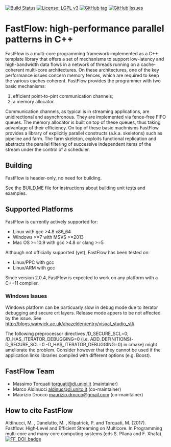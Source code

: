 [![Build Status](https://travis-ci.com/fastflow/fastflow.svg?branch=master)](https://travis-ci.com/fastflow/fastflow)
[![License: LGPL v3](https://img.shields.io/badge/License-LGPL%20v3-blue.svg)](https://www.gnu.org/licenses/lgpl-3.0)
[![GitHub tag](https://img.shields.io/github/tag/fastflow/fastflow.svg)](http://github.com/fastflow/fastflow/releases)
[![GitHub Issues](https://img.shields.io/github/issues/fastflow/fastflow.svg)](http://github.com/fastflow/fastflow/issues)

# FastFlow: high-performance parallel patterns in C++

FastFlow is a multi-core programming framework implemented as a C++ template 
library that offers a set of mechanisms to support low-latency and 
high-bandwidth data flows in a network of threads running on
a cache-coherent multi-core architectures. On these architectures, one of the 
key performance issues concern memory fences, which are required to keep the 
various caches coherent. 
FastFlow provides the programmer with two basic mechanisms:
  1. efficient point-to-pint communication channels;
  2. a memory allocator.

Communication channels, as typical is in streaming applications, are 
unidirectional and asynchronous. They are implemented via fence-free FIFO
queues. The memory allocator is built on top of these queues, thus taking 
advantage of their efficiency.
On top of these basic machnisms FastFlow provides a library of explicitly 
parallel constructs (a.k.a. skeletons) such as pipeline and farm.
The farm skeleton, exploits functional replication and abstracts the 
parallel filtering of successive independent items of the stream under the 
control of a scheduler.


## Building

FastFlow is header-only, no need for building.

See the [BUILD.ME](BUILD.ME) file for instructions about building unit tests and examples.

## Supported Platforms

FastFlow is currently actively supported for:

- Linux with gcc >4.8 x86_64
- Windows >=7 with MSVS >=2013
- Mac OS >=10.9 with gcc >4.8 or clang >=5

Although not officially supported (yet), FastFlow has been tested on:
- Linux/PPC with gcc
- Linux/ARM with gcc

Since version 2.0.4, FastFlow is expected to work on any platform with a C++11 compiler. 

### Windows Issues
Windows platform can be particuarly slow in debug mode due to iterator
debugging and secure crt layers. Release mode appers to be not affected by the
issue. See http://blogs.warwick.ac.uk/ahazelden/entry/visual_studio_stl/

The following preprocessor directives /D_SECURE_SCL=0;
/D_HAS_ITERATOR_DEBUGGING=0 (i.e. ADD_DEFINITIONS(-D_SECURE_SCL=0
-D_HAS_ITERATOR_DEBUGGING=0) in cmake) might ameliorate the problem. Consider
however that they cannot be used if the application links libraries compiled
with different options (e.g. Boost).

## FastFlow Team
- Massimo Torquati <torquati@di.unipi.it> (maintainer)
- Marco Aldinucci  <aldinuc@di.unito.it> (co-maintainer)
- Maurizio Drocco <maurizio.drocco@gmail.com> (co-maintainer)

## How to cite FastFlow
Aldinucci, M. , Danelutto, M. , Kilpatrick, P. and Torquati, M. (2017). Fastflow: High‐Level and Efficient Streaming on Multicore. In Programming multi‐core and many‐core computing systems (eds S. Pllana and F. Xhafa).
[![FF_DOI_badge](https://img.shields.io/badge/DOI-https%3A%2F%2Fdoi.org%2F10.1002%2F9781119332015.ch13-blue.svg)](https://doi.org/10.1002/9781119332015.ch13)
